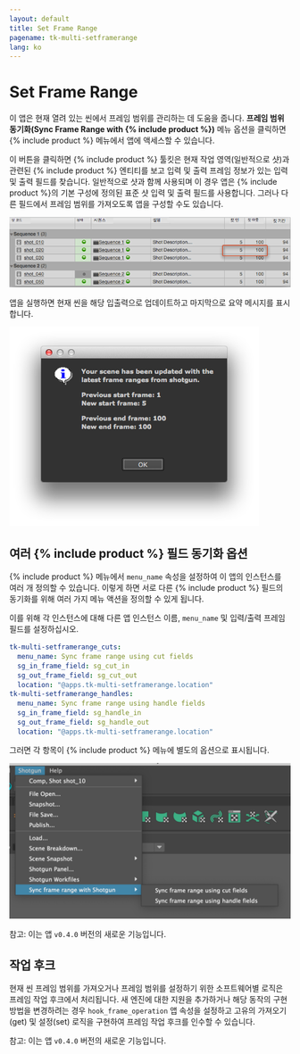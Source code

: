 ```yaml
---
layout: default
title: Set Frame Range
pagename: tk-multi-setframerange
lang: ko
---
```


# Set Frame Range

이 앱은 현재 열려 있는 씬에서 프레임 범위를 관리하는 데 도움을 줍니다. **프레임 범위 동기화(Sync Frame Range with {% include product %})** 메뉴 옵션을 클릭하면 {% include product %} 메뉴에서 앱에 액세스할 수 있습니다.

이 버튼을 클릭하면 {% include product %} 툴킷은 현재 작업 영역(일반적으로 샷)과 관련된 {% include product %} 엔티티를 보고 입력 및 출력 프레임 정보가 있는 입력 및 출력 필드를 찾습니다. 일반적으로 샷과 함께 사용되며 이 경우 앱은 {% include product %}의 기본 구성에 정의된 표준 샷 입력 및 출력 필드를 사용합니다. 그러나 다른 필드에서 프레임 범위를 가져오도록 앱을 구성할 수도 있습니다.

![{% include product %}](../images/apps/multi-setframerange-shotgun.png)

앱을 실행하면 현재 씬을 해당 입출력으로 업데이트하고 마지막으로 요약 메시지를 표시합니다.

![Nuke](../images/apps/multi-setframerange-nuke.png)

## 여러 {% include product %} 필드 동기화 옵션

{% include product %} 메뉴에서 `menu_name` 속성을 설정하여 이 앱의 인스턴스를 여러 개 정의할 수 있습니다. 이렇게 하면 서로 다른 {% include product %} 필드의 동기화를 위해 여러 가지 메뉴 액션을 정의할 수 있게 됩니다.

이를 위해 각 인스턴스에 대해 다른 앱 인스턴스 이름, `menu_name` 및 입력/출력 프레임 필드를 설정하십시오.

```yaml
tk-multi-setframerange_cuts:
  menu_name: Sync frame range using cut fields
  sg_in_frame_field: sg_cut_in
  sg_out_frame_field: sg_cut_out
  location: "@apps.tk-multi-setframerange.location"
tk-multi-setframerange_handles:
  menu_name: Sync frame range using handle fields
  sg_in_frame_field: sg_handle_in
  sg_out_frame_field: sg_handle_out
  location: "@apps.tk-multi-setframerange.location"
```

그러면 각 항목이 {% include product %} 메뉴에 별도의 옵션으로 표시됩니다.

![여러 인스턴스](../images/apps/multi-setframerange-multiple_instances.png)

참고: 이는 앱 `v0.4.0` 버전의 새로운 기능입니다.

## 작업 후크

현재 씬 프레임 범위를 가져오거나 프레임 범위를 설정하기 위한 소프트웨어별 로직은 프레임 작업 후크에서 처리됩니다. 새 엔진에 대한 지원을 추가하거나 해당 동작의 구현 방법을 변경하려는 경우 `hook_frame_operation` 앱 속성을 설정하고 고유의 가져오기(get) 및 설정(set) 로직을 구현하여 프레임 작업 후크를 인수할 수 있습니다.

참고: 이는 앱 `v0.4.0` 버전의 새로운 기능입니다.
